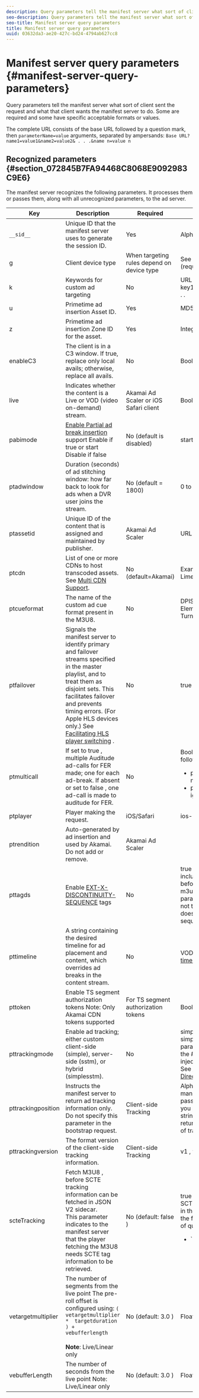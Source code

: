 ```yaml
---
description: Query parameters tell the manifest server what sort of client sent the request and what that client wants the manifest server to do. Some are required and some have specific acceptable formats or values.
seo-description: Query parameters tell the manifest server what sort of client sent the request and what that client wants the manifest server to do. Some are required and some have specific acceptable formats or values.
seo-title: Manifest server query parameters
title: Manifest server query parameters
uuid: 03632da3-ae20-427c-bd24-4794ab627cc8
---
```


# Manifest server query parameters {#manifest-server-query-parameters}

Query parameters tell the manifest server what sort of client sent the request and what that client wants the manifest server to do. Some are required and some have specific acceptable formats or values.

The complete URL consists of the base URL followed by a question mark, then `parameterName=value` arguments, separated by ampersands: `Base URL?name1=value1&name2=value2& . . .&name n=value n` 

## Recognized parameters {#section_072845B7FA94468C8068E9092983C9E6}

The manifest server recognizes the following parameters. It processes them or passes them, along with all unrecognized parameters, to the ad server.

|Key|Description|Required|Valid Values|
|--- |--- |--- |--- |
|`__sid__`|Unique ID that the manifest server uses to generate the session ID.|Yes|Alphanumeric|
|g|Client device type|When targeting rules depend on device type|See list at [Client Types](https://adobeprimetime.zendesk.com) (requires Zendesk access)|
|k|Keywords for custom ad targeting|No|URL-safe string in format  key1=value1;key2=value2;. . .|
|u|Primetime ad insertion Asset ID.|Yes|MD5 Hash value|
|z|Primetime ad insertion Zone ID for the asset.|Yes|Integer|
|enableC3|The client is in a C3 window. If true, replace only local avails; otherwise, replace all avails.|No|Boolean|
|live|Indicates whether the content is a Live or VOD (video on-demand) stream.|Akamai Ad Scaler or iOS Safari client|Boolean|
|pabimode|[Enable Partial ad break insertion](../../msapi-topics/ms-insert-ads/partial-ad-break-insetion.md) support Enable if  true  or  start   Disable if  false|No (default is disabled)|start ,  true , or  false|
|ptadwindow|Duration (seconds) of ad stitching window: how far back to look for ads when a DVR user joins the stream.|No (default = 1800)|0 to 1800|
|ptassetid|Unique ID of the content that is assigned and maintained by publisher.|Akamai Ad Scaler|URL-safe string|
|ptcdn|List of one or more CDNs to host transcoded assets. See  [Multi CDN Support](../../creative-repackaging-service/multi-cdn-supportt.md).|No (default=Akamai)|Example: Akamai, Level3, Limelight, Comcast|
|ptcueformat|The name of the custom ad cue format present in the M3U8.|No|DPISimple, DPIScte35, Elemental,NBC, NFL, or Turner|
|ptfailover|Signals the manifest server to identify primary and failover streams specified in the master playlist, and to treat them as disjoint sets. This facilitates failover and prevents timing errors. (For Apple HLS devices only.) See  [Facilitating HLS player switching](../../msapi-topics/ms-insert-ads/hls-switching-to-failover.md) .|No|true|
|ptmulticall|If set to  true , multiple Auditude ad-calls for FER made; one for each ad-break.  If absent or set to  false , one ad-call is made to auditude for FER.|No|Boolean   Note:  The following requirements: <ul><li>ptcueformat  parameter must be set to  nbc</li><li>pttimeline  parameter is ignored.</li></ul>|
|ptplayer|Player making the request.|iOS/Safari|ios-mobileweb|
|ptrendition|Auto-generated by ad insertion and used by Akamai. Do not add or remove.|Akamai Ad Scaler||
|pttagds|Enable [EXT-X- DISCONTINUITY- SEQUENCE](https://tools.ietf.org/html/draft-pantos-http-live-streaming-19#section-4.3.3.3) tags|No|true  - manifest server includes a sequence tag before the content in each m3u8 file it sends; if parameter is not present or not  true , manifest server does not include a sequence tag.|
|pttimeline|A string containing the desired timeline for ad placement and content, which overrides ad breaks in the content stream.|No|VOD timeline (see [VOD timeline format](../../msapi-topics/ms-changes-vod-timeline/ms-api-timeline-format.md))|
|pttoken|Enable TS segment authorization tokens  Note:  Only Akamai CDN tokens supported|For TS segment authorization tokens|Boolean|
|pttrackingmode|Enable ad tracking; either custom client-side (simple), server-side (sstm), or hybrid (simplesstm).|No|simple ,  sstm , or  simplesstm  Note:  If this parameter is not included, the #EX-X-MARKER is injected into the manifest. See [EXT-X-MARKER Directive](../../msapi-topics/ms-at-effectiveness/ms-api-playlists.md).|
|pttrackingposition|Instructs the manifest server to return ad tracking information only. Do not specify this parameter in the  bootstrap  request.|Client-side Tracking|Alphanumeric  Note:  The manifest server ignores all passed values. However, if you pass a  null  or empty string, the manifest server returns the M3U8 instead of tracking information.|
|pttrackingversion|The format version of the client-side tracking information.|Client-side Tracking|v1 ,  v2 ,  v3 , or  vmap|
|scteTracking|Fetch  M3U8 , before  SCTE  tracking information can be fetched in JSON V2 sidecar.  <br/>This parameter indicates to the manifest server that the player fetching the  M3U8  needs  SCTE  tag information to be retrieved.|No (default:  false )|true  or  false  Note:  The SCTE-35 data is returned in the JSON sidecar with the following combination of query parameter values: <ul><li>`ptcueformat=turner | elemental | nfl | DPIScte35` </li><li>pttrackingversion=v2 </li><li>scteTracking=true</li></ul>|
|vetargetmultiplier|The number of segments from the live point The pre-roll offset is configured using:   `(  vetargetmultiplier  *  targetduration ) +  vebufferlength`  <br/><br/>**Note**:  Live/Linear only|No (default:  3.0 )|Float|
|vebufferLength|The number of seconds from the live point  Note:  Live/Linear only|No (default:  3.0 )|Float|
